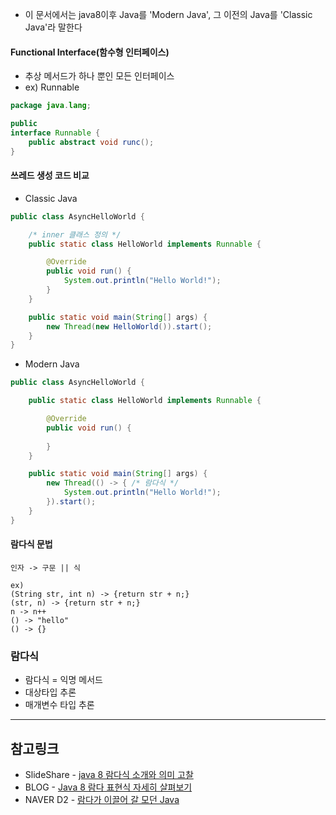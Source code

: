 * 이 문서에서는 java8이후 Java를 'Modern Java', 그 이전의 Java를 'Classic Java'라 말한다

#### Functional Interface(함수형 인터페이스)
- 추상 메서드가 하나 뿐인 모든 인터페이스
- ex) Runnable 
```java
package java.lang;

public
interface Runnable {
	public abstract void runc();
}
```

#### 쓰레드 생성 코드 비교
- Classic Java
```java
public class AsyncHelloWorld {

	/* inner 클래스 정의 */
	public static class HelloWorld implements Runnable {

		@Override
		public void run() {
			System.out.println("Hello World!");
		}
	}

	public static void main(String[] args) {
		new Thread(new HelloWorld()).start();
	}
}
```

- Modern Java
```java
public class AsyncHelloWorld {

	public static class HelloWorld implements Runnable {

		@Override
		public void run() {
			
		}
	}

	public static void main(String[] args) {
		new Thread(() -> { /* 람다식 */
			System.out.println("Hello World!");
		}).start();
	}
}
```

#### 람다식 문법
```
인자 -> 구문 || 식

ex)
(String str, int n) -> {return str + n;}
(str, n) -> {return str + n;}
n -> n++
() -> "hello"
() -> {}
```

### 람다식
- 람다식 = 익명 메서드
- 대상타입 추론
- 매개변수 타입 추론

---
## 참고링크
* SlideShare - [java 8 람다식 소개와 의미 고찰](https://www.slideshare.net/gyumee/java-8-lambda-35352385)
* BLOG - [Java 8 람다 표현식 자세히 살펴보기](https://skyoo2003.github.io/post/2016/11/09/java8-lambda-expression)
* NAVER D2 - [람다가 이끌어 갈 모던 Java](http://d2.naver.com/helloworld/4911107)